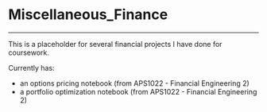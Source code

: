 # Miscellaneous_Finance
---
This is a placeholder for several financial projects I have done for coursework.

Currently has:
- an options pricing notebook (from APS1022 - Financial Engineering 2)
- a portfolio optimization notebook (from APS1022 - Financial Engineering 2)

